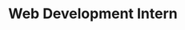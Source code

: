 ---
title: "Web Development Intern"
company: "Startup Hub"
location: "Ankara, Turkey"
period: "2020 - 2021"
description: |
  - Assisted in developing frontend features using HTML, CSS, and JavaScript
  - Learned modern web development frameworks and best practices
  - Participated in code reviews and team meetings
  - Created documentation for internal tools and processes
  - Contributed to the company's open-source projects
--- 